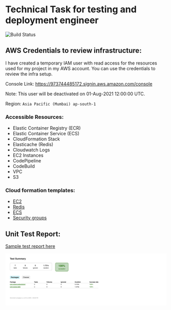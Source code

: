 # Technical Task for testing and deployment engineer
![Build Status](https://codebuild.ap-south-1.amazonaws.com/badges?uuid=eyJlbmNyeXB0ZWREYXRhIjoiQTVqNmdtQWVVb05UbVJnM1VuV29md2hTWmprWDVpRGJ1d1A0WmlPM0t2ZlFQZFFHL1pNc0tPYnIvbVV4OThPamUvc2VjZE5WVWRiU0ZtSm9hVitxejB3PSIsIml2UGFyYW1ldGVyU3BlYyI6Ikk4U0doektRL20zb2svbW8iLCJtYXRlcmlhbFNldFNlcmlhbCI6Mn0%3D&branch=main)

## AWS Credentials to review infrastructure:
I have created a temporary IAM user with read access for the resources used for my project in my AWS account. You can use the credentials to review the infra setup.

Console Link: https://973744485172.signin.aws.amazon.com/console



Note: This user will be deactivated on 01-Aug-2021 12:00:00 UTC.

Region: `Asia Pacific (Mumbai) ap-south-1`

### Accessible Resources:
- Elastic Container Registry (ECR)
- Elastic Container Service (ECS)
- CloudFormation Stack
- Elasticache (Redis)
- Cloudwatch Logs
- EC2 Instances
- CodePipeline
- CodeBuild
- VPC
- S3

### Cloud formation templates:
- [EC2](./Ec2-tutuka.yml)
- [Redis](./Tukaka-Redis.yml)
- [ECS](./Tutuka-ECS-Cluster.yml)
- [Security groups](./tutuka-SecurityGroups.yml) 

## Unit Test Report:
[Sample test report here](./build/reports/tests/test/index.html)

![sample test report screenshot](https://github.com/MohanSha/tutuka/blob/master/Test%20Report%20Screenshot.png)















